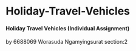 # Holiday-Travel-Vehicles

#### Holiday Travel Vehicles (Individual Assignment)

by 6688069 Worasuda Ngamyingsurat section:2
